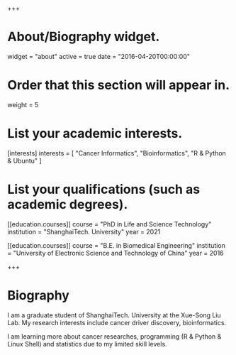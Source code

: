 +++
# About/Biography widget.
widget = "about"
active = true
date = "2016-04-20T00:00:00"

# Order that this section will appear in.
weight = 5

# List your academic interests.
[interests]
  interests = [
    "Cancer Informatics",
    "Bioinformatics",
    "R & Python & Ubuntu"
  ]

# List your qualifications (such as academic degrees).
[[education.courses]]
  course = "PhD in Life and Science Technology"
  institution = "ShanghaiTech. University"
  year = 2021

[[education.courses]]
  course = "B.E. in Biomedical Engineering"
  institution = "University of Electronic Science and Technology of China"
  year = 2016

+++

# Biography

I am a graduate student of ShanghaiTech. University at the Xue-Song Liu Lab. My research interests include cancer driver discovery, bioinformatics. 

I am learning more about cancer researches, programming (R & Python & Linux Shell) and statistics due to my limited skill levels.